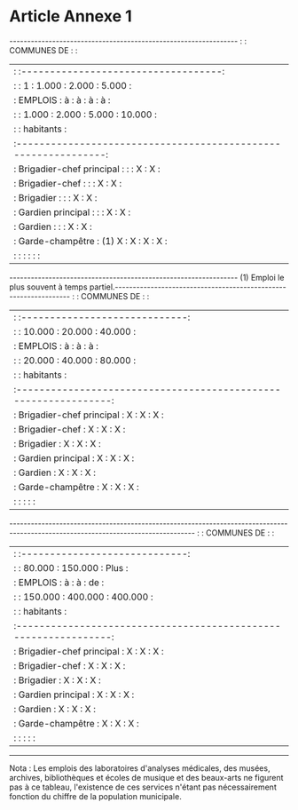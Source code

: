# Article Annexe 1

---------------------------------------------------------------- :                          :          COMMUNES DE :            :

<table>
<tr>
<td> :                          :-----------------------------------:</td>
</tr>
<tr>
<td> :                          :   1    : 1.000  : 2.000  :  5.000 :</td>
</tr>
<tr>
<td> :          EMPLOIS         :   à    :  à     :  à     :   à    :</td>
</tr>
<tr>
<td> :                          : 1.000  : 2.000  : 5.000  : 10.000 :</td>
</tr>
<tr>
<td> :                          :            habitants              :</td>
</tr>
<tr>
<td> :--------------------------------------------------------------:</td>
</tr>
<tr>
<td> : Brigadier-chef principal :        :        :   X    :   X    :</td>
</tr>
<tr>
<td> : Brigadier-chef           :        :        :   X    :   X    :</td>
</tr>
<tr>
<td> : Brigadier                :        :        :   X    :   X    :</td>
</tr>
<tr>
<td> : Gardien principal        :        :        :   X    :   X    :</td>
</tr>
<tr>
<td> : Gardien                  :        :        :   X    :   X    :</td>
</tr>
<tr>
<td> : Garde-champêtre          : (1) X  :   X    :   X    :   X    :</td>
</tr>
<tr>
<td> :                          :        :        :        :        :</td>
</tr>
</table>

---------------------------------------------------------------- (1) Emploi le plus souvent à temps partiel.----------------------------------------------------------------- :                                 :       COMMUNES DE :         :

<table>
<tr>
<td> :                                 :-----------------------------:</td>
</tr>
<tr>
<td> :                                 : 10.000  : 20.000  :  40.000 :</td>
</tr>
<tr>
<td> :          EMPLOIS                :   à     :   à     :    à    :</td>
</tr>
<tr>
<td> :                                 : 20.000  : 40.000  :  80.000 :</td>
</tr>
<tr>
<td> :                                 :          habitants          :</td>
</tr>
<tr>
<td> :---------------------------------------------------------------:</td>
</tr>
<tr>
<td> : Brigadier-chef principal        :    X    :    X    :     X   :</td>
</tr>
<tr>
<td> : Brigadier-chef                  :    X    :    X    :     X   :</td>
</tr>
<tr>
<td> : Brigadier                       :    X    :    X    :     X   :</td>
</tr>
<tr>
<td> : Gardien principal               :    X    :    X    :     X   :</td>
</tr>
<tr>
<td> : Gardien                         :    X    :    X    :     X   :</td>
</tr>
<tr>
<td> : Garde-champêtre                 :    X    :    X    :     X   :</td>
</tr>
<tr>
<td> :                                 :         :         :         :</td>
</tr>
</table>

---------------------------------------------------------------------------------------------------------------------------------- :                                 :       COMMUNES DE :         :

<table>
<tr>
<td> :                                 :-----------------------------:</td>
</tr>
<tr>
<td> :                                 :  80.000 : 150.000 :   Plus  :</td>
</tr>
<tr>
<td> :          EMPLOIS                :    à    :    à    :    de   :</td>
</tr>
<tr>
<td> :                                 : 150.000 : 400.000 : 400.000 :</td>
</tr>
<tr>
<td> :                                 :          habitants          :</td>
</tr>
<tr>
<td> :---------------------------------------------------------------:</td>
</tr>
<tr>
<td> : Brigadier-chef principal        :    X    :    X    :     X   :</td>
</tr>
<tr>
<td> : Brigadier-chef                  :    X    :    X    :     X   :</td>
</tr>
<tr>
<td> : Brigadier                       :    X    :    X    :     X   :</td>
</tr>
<tr>
<td> : Gardien principal               :    X    :    X    :     X   :</td>
</tr>
<tr>
<td> : Gardien                         :    X    :    X    :     X   :</td>
</tr>
<tr>
<td> : Garde-champêtre                 :    X    :    X    :     X   :</td>
</tr>
<tr>
<td> :                                 :         :         :         :</td>
</tr>
</table>

-----------------------------------------------------------------

Nota : Les emplois des laboratoires d'analyses médicales, des musées, archives, bibliothèques et écoles de musique et des beaux-arts ne figurent pas à ce tableau, l'existence de ces services n'étant pas nécessairement fonction du chiffre de la population municipale.
